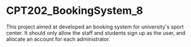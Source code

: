 # CPT202_BookingSystem_8
This project aimed at developed an booking system for university's sport center. It should only allow the staff and students sign up as the user, and allocate an account for each administrator.
